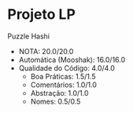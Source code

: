 # Projeto LP
Puzzle Hashi
- NOTA: 20.0/20.0
- Automática (Mooshak): 16.0/16.0
- Qualidade do Código: 4.0/4.0
  - Boa Práticas: 1.5/1.5
  - Comentários: 1.0/1.0
  - Abstração: 1.0/1.0
  - Nomes: 0.5/0.5
